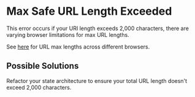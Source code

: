 # Max Safe URL Length Exceeded

This error occurs if your URI length exceeds 2,000
characters, there are varying browser limitations
for max URL lengths.

See [here](https://nuqs.47ng.com/docs/limits#max-url-lengths) for URL max lengths across different browsers.

## Possible Solutions

Refactor your state architecture to ensure your total
URL length doesn't exceed 2,000 characters.
